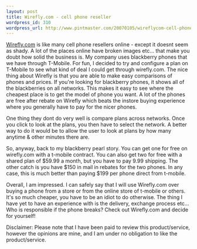 ```yaml
--- 
layout: post
title: Wirefly.com - cell phone reseller
wordpress_id: 310
wordpress_url: http://www.pintmaster.com/20070105/wireflycom-cell-phone-reseller/
---
```

<a href="http://wirefly.com">Wirefly.com</a> is like many cell phone resellers online - except it doesnt seem as shady. A lot of the places online have broken images etc... that make you doubt how solid the business is. My company uses blackberry phones that we have through T-Mobile. For fun, I decided to try and configure a plan on T-Mobile to see what kind of deal I could get through wirefly.com. The nice thing about Wirefly is that you are able to make easy comparisons of phones and prices. If you're looking for blackberry phones, it shows all of the blackberries on all networks. This makes it easy to see where the cheapest place is to get the model of phone you want. A lot of the phones are free after rebate on Wirefly which beats the instore buying experience where you generally have to pay for the nicer phones.

One thing they dont do very well is compare plans across networks. Once you click to look at the plans, you then have to select the network. A better way to do it would be to allow the user to look at plans by how many anytime & other minutes there are. 

So, anyway, back to my blackberry pearl story. You can get one for free on wirefly.com with a t-mobile contract. You can also get two for free with a shared plan of $59.99 a month, but you have to pay 9.99 shipping. The other catch is you have $150 in mail in rebates for the two phones. In any case, this is much better than paying $199 per phone direct from t-mobile. 

Overall, I am impressed. I can safely say that I will use Wirefly.com over buying a phone from a store or from the online store of t-mobile or others. It's so much cheaper, you have to be an idiot to do otherwise. The thing I have yet to have an experience with is the delivery, exchange process etc... Who is responsible if the phone breaks? Check out Wirefly.com and decide for yourself!

Disclaimer:
Please note that I have been paid to review this product/service, however the opinions are mine, and I am under no obligation to like the product/service.
